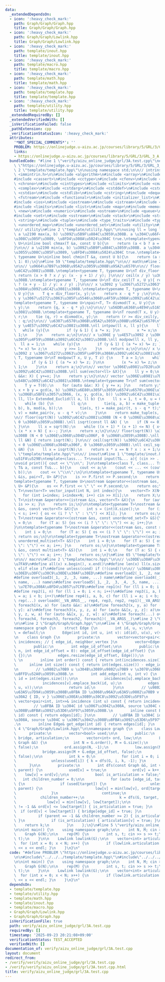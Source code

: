 ```yaml
---
data:
  _extendedDependsOn:
  - icon: ':heavy_check_mark:'
    path: Graph/Graph/Graph.hpp
    title: Graph/Graph/Graph.hpp
  - icon: ':heavy_check_mark:'
    path: Graph/Graph/Lowlink.hpp
    title: Graph/Graph/Lowlink.hpp
  - icon: ':heavy_check_mark:'
    path: template/inout.hpp
    title: template/inout.hpp
  - icon: ':heavy_check_mark:'
    path: template/macro.hpp
    title: template/macro.hpp
  - icon: ':heavy_check_mark:'
    path: template/math.hpp
    title: template/math.hpp
  - icon: ':heavy_check_mark:'
    path: template/template.hpp
    title: template/template.hpp
  - icon: ':heavy_check_mark:'
    path: template/utility.hpp
    title: template/utility.hpp
  _extendedRequiredBy: []
  _extendedVerifiedWith: []
  _isVerificationFailed: false
  _pathExtension: cpp
  _verificationStatusIcon: ':heavy_check_mark:'
  attributes:
    '*NOT_SPECIAL_COMMENTS*': ''
    PROBLEM: https://onlinejudge.u-aizu.ac.jp/courses/library/5/GRL/3/GRL_3_A
    links:
    - https://onlinejudge.u-aizu.ac.jp/courses/library/5/GRL/3/GRL_3_A
  bundledCode: "#line 1 \"verify/aizu_online_judge/grl/3A.test.cpp\"\n#define PROBLEM\
    \ \"https://onlinejudge.u-aizu.ac.jp/courses/library/5/GRL/3/GRL_3_A\"\n\n#line\
    \ 2 \"template/template.hpp\"\n\nusing namespace std;\n\n// intrinstic\n#include\
    \ <immintrin.h>\n\n#include <algorithm>\n#include <array>\n#include <bitset>\n\
    #include <cassert>\n#include <cctype>\n#include <cfenv>\n#include <cfloat>\n#include\
    \ <chrono>\n#include <cinttypes>\n#include <climits>\n#include <cmath>\n#include\
    \ <complex>\n#include <cstdarg>\n#include <cstddef>\n#include <cstdint>\n#include\
    \ <cstdio>\n#include <cstdlib>\n#include <cstring>\n#include <deque>\n#include\
    \ <fstream>\n#include <functional>\n#include <initializer_list>\n#include <iomanip>\n\
    #include <ios>\n#include <iostream>\n#include <istream>\n#include <iterator>\n\
    #include <limits>\n#include <list>\n#include <map>\n#include <memory>\n#include\
    \ <new>\n#include <numeric>\n#include <ostream>\n#include <queue>\n#include <random>\n\
    #include <set>\n#include <sstream>\n#include <stack>\n#include <streambuf>\n#include\
    \ <string>\n#include <tuple>\n#include <type_traits>\n#include <typeinfo>\n#include\
    \ <unordered_map>\n#include <unordered_set>\n#include <utility>\n#include <vector>\n\
    \n// utility\n#line 2 \"template/utility.hpp\"\n\nusing ll = long long;\n\n//\
    \ a \u2190 max(a, b) \u3092\u5B9F\u884C\u3059\u308B. a \u304C\u66F4\u65B0\u3055\
    \u308C\u305F\u3089, \u8FD4\u308A\u5024\u304C true.\ntemplate<typename T, typename\
    \ U>\ninline bool chmax(T &a, const U b){\n    return (a < b ? a = b, 1: 0);\n\
    }\n\n// a \u2190 min(a, b) \u3092\u5B9F\u884C\u3059\u308B. a \u304C\u66F4\u65B0\
    \u3055\u308C\u305F\u3089, \u8FD4\u308A\u5024\u304C true.\ntemplate<typename T,\
    \ typename U>\ninline bool chmin(T &a, const U b){\n    return (a > b ? a = b,\
    \ 1: 0);\n}\n#line 59 \"template/template.hpp\"\n\n// math\n#line 2 \"template/math.hpp\"\
    \n\n// \u9664\u7B97\u306B\u95A2\u3059\u308B\u95A2\u6570\n\n// floor(x / y) \u3092\
    \u6C42\u3081\u308B.\ntemplate<typename T, typename U>\nT div_floor(T x, U y){\
    \ return (x > 0 ? x / y: (x - y + 1) / y); }\n\n// ceil(x / y) \u3092\u6C42\u3081\
    \u308B.\ntemplate<typename T, typename U>\nT div_ceil(T x, U y){ return (x > 0\
    \ ? (x + y - 1) / y: x / y) ;}\n\n// x \u3092 y \u3067\u5272\u3063\u305F\u4F59\
    \u308A\u3092\u6C42\u3081\u308B.\ntemplate<typename T, typename U>\nT mod(T x,\
    \ U y){\n    T q = div_floor(x, y);\n    return x - q * y ;\n}\n\n// x \u3092\
    \ y \u3067\u5272\u3063\u305F\u5546\u3068\u4F59\u308A\u3092\u6C42\u3081\u308B.\n\
    template<typename T, typename U>\npair<T, T> divmod(T x, U y){\n    T q = div_floor(x,\
    \ y);\n    return {q, x - q * y};\n}\n\n// \u56DB\u6368\u4E94\u5165\u3092\u6C42\
    \u3081\u308B.\ntemplate<typename T, typename U>\nT round(T x, U y){\n    T q,\
    \ r;\n    tie (q, r) = divmod(x, y);\n    return (r >= div_ceil(y, 2)) ? q + 1\
    \ : q;\n}\n\n// \u6307\u6570\u306B\u95A2\u3059\u308B\u95A2\u6570\n\n// x \u306E\
    \ y \u4E57\u3092\u6C42\u3081\u308B.\nll intpow(ll x, ll y){\n    ll a = 1;\n \
    \   while (y){\n        if (y & 1) { a *= x; }\n        x *= x;\n        y >>=\
    \ 1;\n    }\n    return a;\n}\n\n// x \u306E y \u4E57\u3092 z \u3067\u5272\u3063\
    \u305F\u4F59\u308A\u3092\u6C42\u3081\u308B.\nll modpow(ll x, ll y, ll z){\n  \
    \  ll a = 1;\n    while (y){\n        if (y & 1) { (a *= x) %= z; }\n        (x\
    \ *= x) %= z;\n        y >>= 1;\n    }\n    return a;\n}\n\n// x \u306E y \u4E57\
    \u3092 z \u3067\u5272\u3063\u305F\u4F59\u308A\u3092\u6C42\u3081\u308B.\ntemplate<typename\
    \ T, typename U>\nT modpow(T x, U y, T z) {\n    T a = 1;\n    while (y) {\n \
    \       if (y & 1) { (a *= x) %= z; }\n\n        (x *= x) %= z;\n        y >>=\
    \ 1;\n    }\n\n    return a;\n}\n\n// vector \u306E\u8981\u7D20\u306E\u7DCF\u548C\
    \u3092\u6C42\u3081\u308B.\nll sum(vector<ll> &X){\n    ll y = 0;\n    for (auto\
    \ &&x: X) { y+=x; }\n    return y;\n}\n\n// vector \u306E\u8981\u7D20\u306E\u7DCF\
    \u548C\u3092\u6C42\u3081\u308B.\ntemplate<typename T>\nT sum(vector<T> &X){\n\
    \    T y = T(0);\n    for (auto &&x: X) { y += x; }\n    return y;\n}\n\n// a\
    \ x + b y = gcd(a, b) \u3092\u6E80\u305F\u3059\u6574\u6570\u306E\u7D44 (a, b)\
    \ \u306B\u5BFE\u3057\u3066, (x, y, gcd(a, b)) \u3092\u6C42\u3081\u308B.\ntuple<ll,\
    \ ll, ll> Extended_Euclid(ll a, ll b) {\n    ll s = 1, t = 0, u = 0, v = 1;\n\
    \    while (b) {\n        ll q;\n        tie(q, a, b) = make_tuple(div_floor(a,\
    \ b), b, mod(a, b));\n        tie(s, t) = make_pair(t, s - q * t);\n        tie(u,\
    \ v) = make_pair(v, u - q * v);\n    }\n\n    return make_tuple(s, u, a);\n}\n\
    \n// floor(sqrt(N)) \u3092\u6C42\u3081\u308B (N < 0 \u306E\u3068\u304D\u306F,\
    \ 0 \u3068\u3059\u308B).\nll isqrt(const ll &N) { \n    if (N <= 0) { return 0;\
    \ }\n\n    ll x = sqrt(N);\n    while ((x + 1) * (x + 1) <= N) { x++; }\n    while\
    \ (x * x > N) { x--; }\n\n    return x;\n}\n\n// floor(sqrt(N)) \u3092\u6C42\u3081\
    \u308B (N < 0 \u306E\u3068\u304D\u306F, 0 \u3068\u3059\u308B).\nll floor_sqrt(const\
    \ ll &N) { return isqrt(N); }\n\n// ceil(sqrt(N)) \u3092\u6C42\u3081\u308B (N\
    \ < 0 \u306E\u3068\u304D\u306F, 0 \u3068\u3059\u308B).\nll ceil_sqrt(const ll\
    \ &N) {\n    ll x = isqrt(N);\n    return x * x == N ? x : x + 1;\n}\n#line 62\
    \ \"template/template.hpp\"\n\n// inout\n#line 1 \"template/inout.hpp\"\n// \u5165\
    \u51FA\u529B\ntemplate<class... T>\nvoid input(T&... a){ (cin >> ... >> a); }\n\
    \nvoid print(){ cout << \"\\n\"; }\n\ntemplate<class T, class... Ts>\nvoid print(const\
    \ T& a, const Ts&... b){\n    cout << a;\n    (cout << ... << (cout << \" \",\
    \ b));\n    cout << \"\\n\";\n}\n\ntemplate<typename T, typename U>\nistream &operator>>(istream\
    \ &is, pair<T, U> &P){\n    is >> P.first >> P.second;\n    return is;\n}\n\n\
    template<typename T, typename U>\nostream &operator<<(ostream &os, const pair<T,\
    \ U> &P){\n    os << P.first << \" \" << P.second;\n    return os;\n}\n\ntemplate<typename\
    \ T>\nvector<T> vector_input(int N, int index){\n    vector<T> X(N+index);\n \
    \   for (int i=index; i<index+N; i++) cin >> X[i];\n    return X;\n}\n\ntemplate<typename\
    \ T>\nistream &operator>>(istream &is, vector<T> &X){\n    for (auto &x: X) {\
    \ is >> x; }\n    return is;\n}\n\ntemplate<typename T>\nostream &operator<<(ostream\
    \ &os, const vector<T> &X){\n    int s = (int)X.size();\n    for (int i = 0; i\
    \ < s; i++) { os << (i ? \" \" : \"\") << X[i]; }\n    return os;\n}\n\ntemplate<typename\
    \ T>\nostream &operator<<(ostream &os, const unordered_set<T> &S){\n    int i\
    \ = 0;\n    for (T a: S) {os << (i ? \" \": \"\") << a; i++;}\n    return os;\n\
    }\n\ntemplate<typename T>\nostream &operator<<(ostream &os, const set<T> &S){\n\
    \    int i = 0;\n    for (T a: S) { os << (i ? \" \": \"\") << a; i++; }\n   \
    \ return os;\n}\n\ntemplate<typename T>\nostream &operator<<(ostream &os, const\
    \ unordered_multiset<T> &S){\n    int i = 0;\n    for (T a: S) { os << (i ? \"\
    \ \": \"\") << a; i++; }\n    return os;\n}\n\ntemplate<typename T>\nostream &operator<<(ostream\
    \ &os, const multiset<T> &S){\n    int i = 0;\n    for (T a: S) { os << (i ? \"\
    \ \": \"\") << a; i++; }\n    return os;\n}\n#line 65 \"template/template.hpp\"\
    \n\n// macro\n#line 2 \"template/macro.hpp\"\n\n// \u30DE\u30AF\u30ED\u306E\u5B9A\
    \u7FA9\n#define all(x) x.begin(), x.end()\n#define len(x) ll(x.size())\n#define\
    \ elif else if\n#define unless(cond) if (!(cond))\n\n// \u30AA\u30FC\u30D0\u30FC\
    \u30ED\u30FC\u30C9\u30DE\u30AF\u30ED\n#define overload2(_1, _2, name, ...) name\n\
    #define overload3(_1, _2, _3, name, ...) name\n#define overload4(_1, _2, _3, _4,\
    \ name, ...) name\n#define overload5(_1, _2, _3, _4, _5, name, ...) name\n\n//\
    \ \u7E70\u308A\u8FD4\u3057\u7CFB\n#define rep1(n) for (ll i = 0; i < n; i++)\n\
    #define rep2(i, n) for (ll i = 0; i < n; i++)\n#define rep3(i, a, b) for (ll i\
    \ = a; i < b; i++)\n#define rep4(i, a, b, c) for (ll i = a; i < b; i += c)\n#define\
    \ rep(...) overload4(__VA_ARGS__, rep4, rep3, rep2, rep1)(__VA_ARGS__)\n\n#define\
    \ foreach1(x, a) for (auto &&x: a)\n#define foreach2(x, y, a) for (auto &&[x,\
    \ y]: a)\n#define foreach3(x, y, z, a) for (auto &&[x, y, z]: a)\n#define foreach4(x,\
    \ y, z, w, a) for (auto &&[x, y, z, w]: a)\n#define foreach(...) overload5(__VA_ARGS__,\
    \ foreach4, foreach3, foreach2, foreach1)(__VA_ARGS__)\n#line 2 \"Graph/Graph/Lowlink.hpp\"\
    \n\n#line 2 \"Graph/Graph/Graph.hpp\"\n\n#line 4 \"Graph/Graph/Graph.hpp\"\n\n\
    namespace graph {\n    struct Edge {\n        int id, u, v;\n\n        Edge()\
    \ = default;\n        Edge(int id, int u, int v): id(id), u(u), v(v) {}\n    };\n\
    \n    class Graph {\n        private:\n        vector<vector<pair<int, int>>>\
    \ incidences; // { edge_id, neighbor_vertex }\n        vector<Edge> edges;\n\n\
    \        public:\n        int edge_id_offset;\n\n        public:\n        Graph(int\
    \ n, int edge_id_offset = 0): edge_id_offset(edge_id_offset) {\n            incidences.assign(n,\
    \ {});\n            edges.resize(edge_id_offset, Edge());\n        }\n       \
    \ \n        inline int order() const { return int(incidences.size()); }\n\n  \
    \      inline int size() const { return int(edges.size()) - edge_id_offset; }\n\
    \n        // \u9802\u70B9 u \u304B\u3089\u9802\u70B9 v \u3078\u306E\u8FBA\u3092\
    \u8FFD\u52A0\u3059\u308B.\n        int add_edge(int u, int v) {\n            int\
    \ id = int(edges.size());\n\n            incidences[u].emplace_back(id, v);\n\
    \            incidences[v].emplace_back(id, u);\n            edges.emplace_back(Edge(id,\
    \ u, v));\n\n            return id;\n        }\n\n        // \u9802\u70B9 u \u306B\
    \u63A5\u7D9A\u3059\u308B\u8FBA ID \u3068\u96A3\u63A5\u9802\u70B9 v \u306E\u30DA\
    \u30A2 { ID, v } \u306E\u30EA\u30B9\u30C8\u3092\u53D6\u5F97\n        inline const\
    \ vector<pair<int, int>>& incidence (int u) const { return incidences[u]; }\n\n\
    \        // \u8FBA ID \u304C id \u3067\u3042\u308A, source \u304C u \u3067\u3042\
    \u308B\u8FBA\u3092\u53D6\u5F97\u3059\u308B.\n        inline const Edge& get_edge(int\
    \ id) const { return edges[id]; }\n\n        // \u8FBA ID \u304C id \u3067\u3042\
    \u308A, source \u304C u \u3067\u3042\u308B\u8FBA\u3092\u53D6\u5F97\u3059\u308B\
    .\n        inline Edge& get_edge(int id) { return edges[id]; }\n    };\n}\n#line\
    \ 4 \"Graph/Graph/Lowlink.hpp\"\n\nnamespace graph {\n    class Lowlink {\n  \
    \      private:\n        vector<bool> used;\n\n        public:\n        vector<bool>\
    \ bridge, articulation;\n        vector<int> ord, low;\n\n        Lowlink(const\
    \ Graph &G) {\n            int N = G.order(), M = G.size();\n            used.assign(N,\
    \ false);\n            ord.assign(N, -1);\n            low.assign(N, -1);\n\n\
    \            bridge.assign(M + G.edge_id_offset, false);\n            articulation.assign(N,\
    \ false);\n\n            int k = 0;\n            for (int i = 0; i < N; i++) {\n\
    \                unless(used[i]) { k = dfs(G, i, k, -1); }\n            }\n  \
    \      }\n\n        private:\n        int dfs(const Graph &G, int v, int k, int\
    \ parent) {\n            used[v] = true;\n            ord[v] = k++;\n        \
    \    low[v] = ord[v];\n\n            bool is_articulation = false;\n         \
    \   int children_number = 0;\n\n            for (auto [edge_id, target]: G.incidence(v))\
    \ {\n                if (used[target]) {\n                    unless (target ==\
    \ parent) {\n                        low[v] = min(low[v], ord[target]);\n    \
    \                }\n                    continue;\n                }\n\n     \
    \           children_number++;\n                k = dfs(G, target, k, v);\n  \
    \              low[v] = min(low[v], low[target]);\n\n                if (parent\
    \ != -1 && ord[v] <= low[target]) { is_articulation = true; }\n              \
    \  if (ord[v] < low[target]) { bridge[edge_id] = true; }\n            }\n\n  \
    \          if (parent == -1 && children_number >= 2) { is_articulation = true;\
    \ }\n            if (is_articulation) { articulation[v] = true; }\n\n        \
    \    return k;\n        }\n    };\n}\n#line 5 \"verify/aizu_online_judge/grl/3A.test.cpp\"\
    \n\nint main() {\n    using namespace graph;\n\n    int N, M; cin >> N >> M;\n\
    \    Graph G(N);\n\n    rep(M) {\n        int s, t; cin >> s >> t;\n        G.add_edge(s,\
    \ t);\n    }\n\n    Lowlink lowlink(G);\n\n    vector<int> articulations;\n  \
    \  for (int x = 0; x < N; x++) {\n        if (lowlink.articulation[x]) { cout\
    \ << x << endl; }\n    }\n}\n"
  code: "#define PROBLEM \"https://onlinejudge.u-aizu.ac.jp/courses/library/5/GRL/3/GRL_3_A\"\
    \n\n#include\"../../../template/template.hpp\"\n#include\"../../../Graph/Graph/Lowlink.hpp\"\
    \n\nint main() {\n    using namespace graph;\n\n    int N, M; cin >> N >> M;\n\
    \    Graph G(N);\n\n    rep(M) {\n        int s, t; cin >> s >> t;\n        G.add_edge(s,\
    \ t);\n    }\n\n    Lowlink lowlink(G);\n\n    vector<int> articulations;\n  \
    \  for (int x = 0; x < N; x++) {\n        if (lowlink.articulation[x]) { cout\
    \ << x << endl; }\n    }\n}\n"
  dependsOn:
  - template/template.hpp
  - template/utility.hpp
  - template/math.hpp
  - template/inout.hpp
  - template/macro.hpp
  - Graph/Graph/Lowlink.hpp
  - Graph/Graph/Graph.hpp
  isVerificationFile: true
  path: verify/aizu_online_judge/grl/3A.test.cpp
  requiredBy: []
  timestamp: '2025-09-23 20:21:08+09:00'
  verificationStatus: TEST_ACCEPTED
  verifiedWith: []
documentation_of: verify/aizu_online_judge/grl/3A.test.cpp
layout: document
redirect_from:
- /verify/verify/aizu_online_judge/grl/3A.test.cpp
- /verify/verify/aizu_online_judge/grl/3A.test.cpp.html
title: verify/aizu_online_judge/grl/3A.test.cpp
---
```

